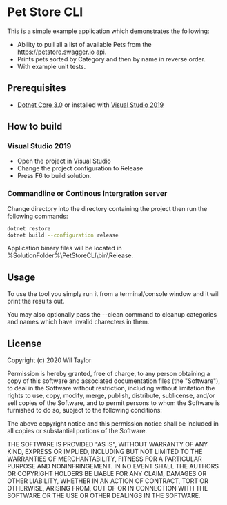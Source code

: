 # Pet Store CLI
This is a simple example application which demonstrates the following:
* Ability to pull all a list of available Pets from the https://petstore.swagger.io api.
* Prints pets sorted by Category and then by name in reverse order.
* With example unit tests.

## Prerequisites
* [Dotnet Core 3.0](https://dotnet.microsoft.com/download/dotnet-core/3.0) or installed with [Visual Studio 2019](https://visualstudio.microsoft.com/)

## How to build
### Visual Studio 2019
* Open the project in Visual Studio
* Change the project configuration to Release
* Press F6 to build solution.

### Commandline or Continous Intergration server
Change directory into the directory containing the project then run the following commands:

```bash
dotnet restore
dotnet build --configuration release
```

Application binary files will be located in %SolutionFolder%\PetStoreCLI\bin\Release.

## Usage
To use the tool you simply run it from a terminal/console window and it will print the results out.

You may also optionally pass the --clean command to cleanup categories and names which have invalid charecters in them.

 ## License
Copyright (c) 2020 Wil Taylor

Permission is hereby granted, free of charge, to any person obtaining a copy
of this software and associated documentation files (the "Software"), to deal
in the Software without restriction, including without limitation the rights
to use, copy, modify, merge, publish, distribute, sublicense, and/or sell
copies of the Software, and to permit persons to whom the Software is
furnished to do so, subject to the following conditions:

The above copyright notice and this permission notice shall be included in all
copies or substantial portions of the Software.

THE SOFTWARE IS PROVIDED "AS IS", WITHOUT WARRANTY OF ANY KIND, EXPRESS OR
IMPLIED, INCLUDING BUT NOT LIMITED TO THE WARRANTIES OF MERCHANTABILITY,
FITNESS FOR A PARTICULAR PURPOSE AND NONINFRINGEMENT. IN NO EVENT SHALL THE
AUTHORS OR COPYRIGHT HOLDERS BE LIABLE FOR ANY CLAIM, DAMAGES OR OTHER
LIABILITY, WHETHER IN AN ACTION OF CONTRACT, TORT OR OTHERWISE, ARISING FROM,
OUT OF OR IN CONNECTION WITH THE SOFTWARE OR THE USE OR OTHER DEALINGS IN THE
SOFTWARE.
